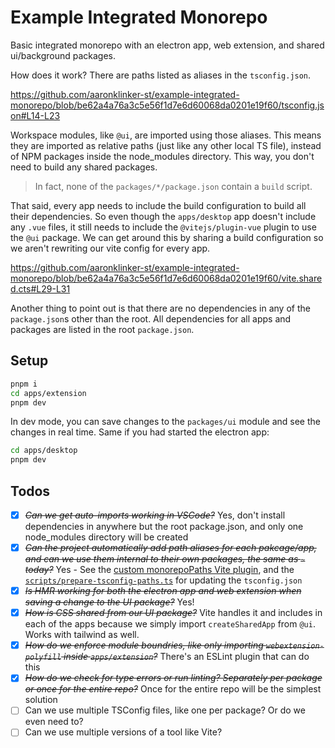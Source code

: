 # Example Integrated Monorepo

Basic integrated monorepo with an electron app, web extension, and shared ui/background packages.

How does it work? There are paths listed as aliases in the `tsconfig.json`.

https://github.com/aaronklinker-st/example-integrated-monorepo/blob/be62a4a76a3c5e56f1d7e6d60068da0201e19f60/tsconfig.json#L14-L23

Workspace modules, like `@ui`, are imported using those aliases. This means they are imported as relative paths (just like any other local TS file), instead of NPM packages inside the node_modules directory. This way, you don't need to build any shared packages.

> In fact, none of the `packages/*/package.json` contain a `build` script.

That said, every app needs to include the build configuration to build all their dependencies. So even though the `apps/desktop` app doesn't include any `.vue` files, it still needs to include the `@vitejs/plugin-vue` plugin to use the `@ui` package. We can get around this by sharing a build configuration so we aren't rewriting our vite config for every app.

https://github.com/aaronklinker-st/example-integrated-monorepo/blob/be62a4a76a3c5e56f1d7e6d60068da0201e19f60/vite.shared.cts#L29-L31

Another thing to point out is that there are no dependencies in any of the `package.json`s other than the root. All dependencies for all apps and packages are listed in the root `package.json`.

## Setup

```sh
pnpm i
cd apps/extension
pnpm dev
```

In dev mode, you can save changes to the `packages/ui` module and see the changes in real time. Same if you had started the electron app:

```sh
cd apps/desktop
pnpm dev
```

## Todos

- [x] ~~_Can we get auto-imports working in VSCode?_~~ Yes, don't install dependencies in anywhere but the root package.json, and only one node_modules directory will be created
- [x] ~~_Can the project automatically add path aliases for each pakcage/app, and can we use them internal to their own packages, the same as `~` today?_~~ Yes - See the [custom monorepoPaths Vite plugin](https://github.com/aaronklinker-st/example-integrated-monorepo/blob/79530a254aa5eb4801b3e48718dea62fd5bdf8f8/vite.shared.cts#L6-L27), and the [`scripts/prepare-tsconfig-paths.ts`](https://github.com/aaronklinker-st/example-integrated-monorepo/blob/main/scripts/prepare-tsconfig-paths.ts) for updating the `tsconfig.json`
- [x] ~~_Is HMR working for both the electron app and web extension when saving a change to the UI package?_~~ Yes!
- [x] ~~_How is CSS shared from our UI package?_~~ Vite handles it and includes in each of the apps because we simply import `createSharedApp` from `@ui`. Works with tailwind as well.
- [x] ~~_How do we enforce module boundries, like only importing `webextension-polyfill` inside `apps/extension`?_~~ There's an ESLint plugin that can do this
- [x] ~~_How do we check for type errors or run linting? Separately per package or once for the entire repo?_~~ Once for the entire repo will be the simplest solution
- [ ] Can we use multiple TSConfig files, like one per package? Or do we even need to?
- [ ] Can we use multiple versions of a tool like Vite?
